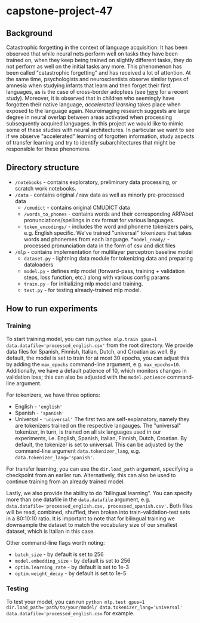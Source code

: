 # capstone-project-47

## Background
Catastrophic forgetting in the context of language acquisition: It has been observed that while neural nets perform well on tasks they have been trained on, when they keep being trained on slightly different tasks, they do not perform as well on the initial tasks any more. This phenomenon has been called "catastrophic forgetting" and has received a lot of attention. At the same time, psychologists and neuroscientists observe similar types of amnesia when studying infants that learn and then forget their first languages, as is the case of cross-border adoptees (see [here](https://www.sciencedirect.com/science/article/pii/S0010027721002079) for a recent study). Moreover, it is observed that in children who seemingly have forgotten their native language, *accelerated learning* takes place when exposed to the language again. Neuroimaging research suggests are large degree in neural overlap between areas activated when processing subsequently acquired languages. In this project we would like to mimic some of these studies with neural architectures. In particular we want to see if we observe "accelerated" learning of forgotten information, study aspects of transfer learning and try to identify subarchitectures that might be responsible for these phenomena.

## Directory structure
* `/notebooks` -  contains exploratory, preliminary data processing, or scratch work notebooks. 
* `/data` - contains original / raw data as well as minorly pre-processed data
	* `/cmudict` - contains original CMUDICT data
	* `/words_to_phones` - contains words and their corresponding ARPAbet pronunciations/spellings in csv format for various languages.
	* `token_encodings/` - includes the word and phoneme tokenizers pairs, e.g. English specific. We've trained "universal" tokenizers that takes words and phonemes from each language.
	*`model_ready/` - processed pronunciation data in the form of csv and dict files
* `/mlp` - contains implementation for multilayer perceptron baseline model
	* `dataset.py` - lightning data module for tokenizing data and preparing dataloaders
	* `model.py` - defines mlp model (forward-pass, training + validation steps, loss function, etc.) along with various config params
	* `train.py` - for initializing mlp model and training.
	* `test.py` - for testing already-trained mlp model.

## How to run experiments
### Training
To start training model, you can run `python mlp.train gpus=1 data.datafile='processed_english.csv'` from the root directory. We provide data files for Spanish, Finnish, Italian, Dutch, and Croatian as well. By default, the model is set to train for at most 30 epochs, you can adjust this by adding the `max_epochs` command-line argument, e.g. `max_epochs=10`. Additionally, we have a default patience of 10, which monitors changes in validation loss; this can also be adjusted with the `model.patience` command-line argument.

For tokenizers, we have three options:
* English - `'english'`
* Spanish - `'spanish'`
* Universal - `'universal'`
The first two are self-explanatory, namely they are tokenizers trained on the respective langauges. The "universal" tokenizer, in turn, is trained on all six languages used in our experiments, i.e. English, Spanish, Italian, Finnish, Dutch, Croatian. By default, the tokenizer is set to universal. This can be adjusted by the command-line argument `data.tokenizer_lang`, e.g. `data.tokenizer_lang='spanish'`.

For transfer learning, you can use the `dir.load_path` argument, specifying a checkpoint from an earlier run. Alternatively, this can also be used to continue training from an already trained model.


Lastly, we also provide the ability to do "bilingual learning". You can specify more than one datafile in the `data.datafile` argument, e.g. `data.datafile='processed_english.csv, processed_spanish.csv'`. Both files will be read, combined, shuffled, then broken into train-validation-test sets in a 80:10:10 ratio. It is important to note that for bilingual training we downsample the dataset to match the vocabulary size of our smallest dataset, which is Italian in this case. 

Other command-line flags worth noting:
* `batch_size` - by default is set to 256
* `model.embedding_size` - by default is set to 256
* `optim.learning_rate` - by default is set to 1e-3
* `optim.weight_decay` -  by default is set to 1e-5

### Testing
To test your model, you can run `python mlp.test gpus=1 dir.load_path='path/to/your/model/ data.tokenizer_lang='universal' data.datafile='processed_english.csv` for example. 